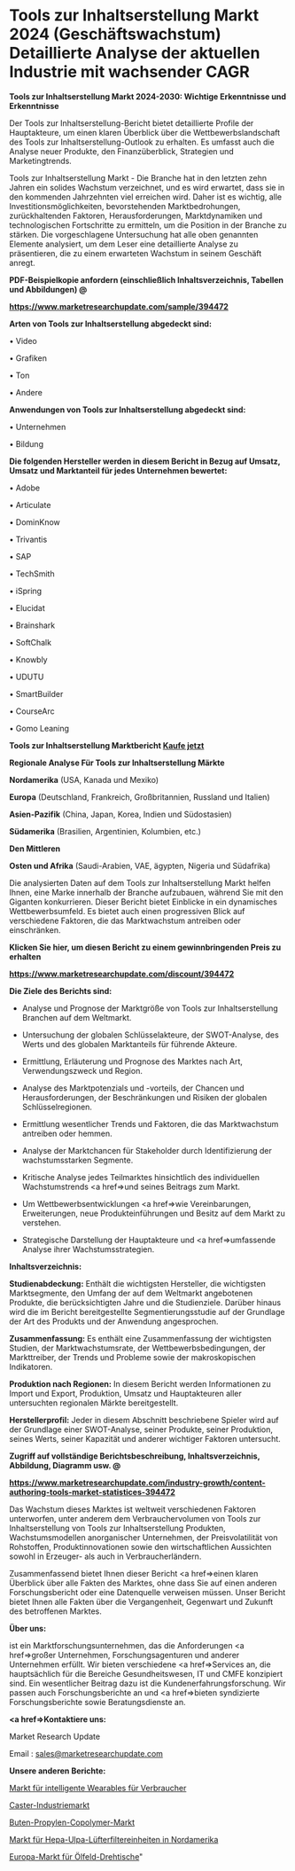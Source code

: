 # Tools zur Inhaltserstellung Markt 2024 (Geschäftswachstum) Detaillierte Analyse der aktuellen Industrie mit wachsender CAGR

<strong>Tools zur Inhaltserstellung Markt 2024-2030: Wichtige Erkenntnisse und Erkenntnisse</strong>

Der Tools zur Inhaltserstellung-Bericht bietet detaillierte Profile der Hauptakteure, um einen klaren Überblick über die Wettbewerbslandschaft des Tools zur Inhaltserstellung-Outlook zu erhalten. Es umfasst auch die Analyse neuer Produkte, den Finanzüberblick, Strategien und Marketingtrends.

Tools zur Inhaltserstellung Markt - Die Branche hat in den letzten zehn Jahren ein solides Wachstum verzeichnet, und es wird erwartet, dass sie in den kommenden Jahrzehnten viel erreichen wird. Daher ist es wichtig, alle Investitionsmöglichkeiten, bevorstehenden Marktbedrohungen, zurückhaltenden Faktoren, Herausforderungen, Marktdynamiken und technologischen Fortschritte zu ermitteln, um die Position in der Branche zu stärken. Die vorgeschlagene Untersuchung hat alle oben genannten Elemente analysiert, um dem Leser eine detaillierte Analyse zu präsentieren, die zu einem erwarteten Wachstum in seinem Geschäft anregt.



<strong><b>PDF-Beispielkopie anfordern (einschließlich Inhaltsverzeichnis, Tabellen und Abbildungen) @ </b></strong>

<strong><a href=https://www.marketresearchupdate.com/sample/394472>

<strong>https://www.marketresearchupdate.com/sample/394472</u></a></strong></strong>



<strong>Arten von Tools zur Inhaltserstellung abgedeckt sind:</strong>

• Video

• Grafiken

• Ton

• Andere



<strong>Anwendungen von Tools zur Inhaltserstellung abgedeckt sind:</strong>

• Unternehmen

• Bildung



<strong>Die folgenden Hersteller werden in diesem Bericht in Bezug auf Umsatz, Umsatz und Marktanteil für jedes Unternehmen bewertet:</strong>

• Adobe

• Articulate

• DominKnow

• Trivantis

• SAP

• TechSmith

• iSpring

• Elucidat

• Brainshark

• SoftChalk

• Knowbly

• UDUTU

• SmartBuilder

• CourseArc

• Gomo Leaning



<strong>Tools zur Inhaltserstellung Marktbericht <a href=https://www.marketresearchupdate.com/buynow/394472>Kaufe jetzt</a></strong>



<strong>Regionale Analyse Für Tools zur Inhaltserstellung Märkte</strong>



<strong>Nordamerika</strong> (USA, Kanada und Mexiko)



<strong>Europa</strong> (Deutschland, Frankreich, Großbritannien, Russland und Italien)



<strong>Asien-Pazifik</strong> (China, Japan, Korea, Indien und Südostasien)



<strong>Südamerika</strong> (Brasilien, Argentinien, Kolumbien, etc.)



<strong>Den Mittleren</strong> 

<strong>Osten und Afrika</strong> (Saudi-Arabien, VAE, ägypten, Nigeria und Südafrika)

Die analysierten Daten auf dem Tools zur Inhaltserstellung Markt helfen Ihnen, eine Marke innerhalb der Branche aufzubauen, während Sie mit den Giganten konkurrieren. Dieser Bericht bietet Einblicke in ein dynamisches Wettbewerbsumfeld. Es bietet auch einen progressiven Blick auf verschiedene Faktoren, die das Marktwachstum antreiben oder einschränken.



<strong>Klicken Sie hier, um diesen Bericht zu einem gewinnbringenden Preis zu erhalten
</strong>

<strong><a href=https://www.marketresearchupdate.com/discount/394472>https://www.marketresearchupdate.com/discount/394472</b></u></strong></a>



<strong>Die Ziele des Berichts sind:</strong>

- Analyse und Prognose der Marktgröße von Tools zur Inhaltserstellung Branchen auf dem Weltmarkt.

- Untersuchung der globalen Schlüsselakteure, der SWOT-Analyse, des Werts und des globalen Marktanteils für führende Akteure.

- Ermittlung, Erläuterung und Prognose des Marktes nach Art, Verwendungszweck und Region.

- Analyse des Marktpotenzials und -vorteils, der Chancen und Herausforderungen, der Beschränkungen und Risiken der globalen Schlüsselregionen.

- Ermittlung wesentlicher Trends und Faktoren, die das Marktwachstum antreiben oder hemmen.

- Analyse der Marktchancen für Stakeholder durch Identifizierung der wachstumsstarken Segmente.

- Kritische Analyse jedes Teilmarktes hinsichtlich des individuellen Wachstumstrends <a href=>und</a> seines Beitrags zum Markt.

- Um Wettbewerbsentwicklungen <a href=>wie</a> Vereinbarungen, Erweiterungen, neue Produkteinführungen und Besitz auf dem Markt zu verstehen.

- Strategische Darstellung der Hauptakteure und <a href=>umfas</a>sende Analyse ihrer Wachstumsstrategien.



<strong>Inhaltsverzeichnis:</strong>



<strong>Studienabdeckung:</strong> Enthält die wichtigsten Hersteller, die wichtigsten Marktsegmente, den Umfang der auf dem Weltmarkt angebotenen Produkte, die berücksichtigten Jahre und die Studienziele. Darüber hinaus wird die im Bericht bereitgestellte Segmentierungsstudie auf der Grundlage der Art des Produkts und der Anwendung angesprochen.



<strong>Zusammenfassung:</strong> Es enthält eine Zusammenfassung der wichtigsten Studien, der Marktwachstumsrate, der Wettbewerbsbedingungen, der Markttreiber, der Trends und Probleme sowie der makroskopischen Indikatoren.



<strong>Produktion nach Regionen:</strong> In diesem Bericht werden Informationen zu Import und Export, Produktion, Umsatz und Hauptakteuren aller untersuchten regionalen Märkte bereitgestellt.



<strong>Herstellerprofil:</strong> Jeder in diesem Abschnitt beschriebene Spieler wird auf der Grundlage einer SWOT-Analyse, seiner Produkte, seiner Produktion, seines Werts, seiner Kapazität und anderer wichtiger Faktoren untersucht.



<strong><b>Zugriff auf vollständige Berichtsbeschreibung, Inhaltsverzeichnis, Abbildung, Diagramm usw. @ </b></strong>

<strong><a href=https://www.marketresearchupdate.com/industry-growth/content-authoring-tools-market-statistices-394472>https://www.marketresearchupdate.com/industry-growth/content-authoring-tools-market-statistices-394472</a></strong>

Das Wachstum dieses Marktes ist weltweit verschiedenen Faktoren unterworfen, unter anderem dem Verbrauchervolumen von Tools zur Inhaltserstellung von Tools zur Inhaltserstellung Produkten, Wachstumsmodellen anorganischer Unternehmen, der Preisvolatilität von Rohstoffen, Produktinnovationen sowie den wirtschaftlichen Aussichten sowohl in Erzeuger- als auch in Verbraucherländern.

Zusammenfassend bietet Ihnen dieser Bericht <a href=>einen</a> klaren Überblick über alle Fakten des Marktes, ohne dass Sie auf einen anderen Forschungsbericht oder eine Datenquelle verweisen müssen. Unser Bericht bietet Ihnen alle Fakten über die Vergangenheit, Gegenwart und Zukunft des betroffenen Marktes.



<strong>Über uns:</strong>

 ist ein Marktforschungsunternehmen, das die Anforderungen <a href=>großer</a> Unternehmen, Forschungsagenturen und anderer Unternehmen erfüllt. Wir bieten verschiedene <a href=>Services</a> an, die hauptsächlich für die Bereiche Gesundheitswesen, IT und CMFE konzipiert sind. Ein wesentlicher Beitrag dazu ist die Kundenerfahrungsforschung. Wir passen auch Forschungsberichte an und <a href=>bieten</a> syndizierte Forschungsberichte sowie Beratungsdienste an.



<strong><a href=>Kontaktiere uns:</a></strong>

Market Research Update

Email : sales@marketresearchupdate.com



<strong>Unsere anderen Berichte:</strong>

<a href=https://www.linkedin.com/pulse/consumer-smart-wearables-market-2023-trends-new-research>Markt für intelligente Wearables für Verbraucher</a>

<a href=https://www.linkedin.com/pulse/caster-industrial-market-2023-remarking-enormous-growth>Caster-Industriemarkt</a>

<a href=https://www.linkedin.com/pulse/butene-propylene-copolymer-market-2023-remarking>Buten-Propylen-Copolymer-Markt</a>

<a href=https://www.linkedin.com/pulse/north-america-hepa-ulpa-fan-filter-unit-market>Markt für Hepa-Ulpa-Lüfterfiltereinheiten in Nordamerika</a>

<a href=https://www.linkedin.com/pulse/europe-oilfield-rotary-table-market-report-covers-future>Europa-Markt für Ölfeld-Drehtische</a>"
